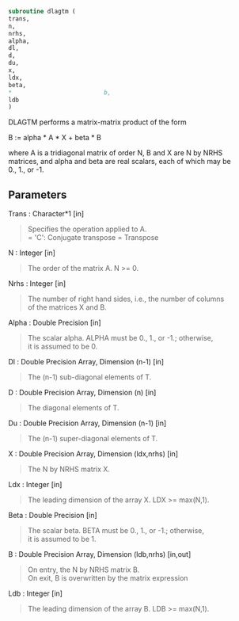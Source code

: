 ```fortran  
subroutine dlagtm (  
trans,  
n,  
nrhs,  
alpha,  
dl,  
d,  
du,  
x,  
ldx,  
beta,  
*                          b,  
ldb  
)  
```  
  
DLAGTM performs a matrix-matrix product of the form  
  
B := alpha * A * X + beta * B  
  
where A is a tridiagonal matrix of order N, B and X are N by NRHS  
matrices, and alpha and beta are real scalars, each of which may be  
0., 1., or -1.  
  
## Parameters  
Trans : Character*1 [in]  
> Specifies the operation applied to A.  
> = 'C':  Conjugate transpose = Transpose  
  
N : Integer [in]  
> The order of the matrix A.  N >= 0.  
  
Nrhs : Integer [in]  
> The number of right hand sides, i.e., the number of columns  
> of the matrices X and B.  
  
Alpha : Double Precision [in]  
> The scalar alpha.  ALPHA must be 0., 1., or -1.; otherwise,  
> it is assumed to be 0.  
  
Dl : Double Precision Array, Dimension (n-1) [in]  
> The (n-1) sub-diagonal elements of T.  
  
D : Double Precision Array, Dimension (n) [in]  
> The diagonal elements of T.  
  
Du : Double Precision Array, Dimension (n-1) [in]  
> The (n-1) super-diagonal elements of T.  
  
X : Double Precision Array, Dimension (ldx,nrhs) [in]  
> The N by NRHS matrix X.  
  
Ldx : Integer [in]  
> The leading dimension of the array X.  LDX >= max(N,1).  
  
Beta : Double Precision [in]  
> The scalar beta.  BETA must be 0., 1., or -1.; otherwise,  
> it is assumed to be 1.  
  
B : Double Precision Array, Dimension (ldb,nrhs) [in,out]  
> On entry, the N by NRHS matrix B.  
> On exit, B is overwritten by the matrix expression  
  
Ldb : Integer [in]  
> The leading dimension of the array B.  LDB >= max(N,1).  
  
